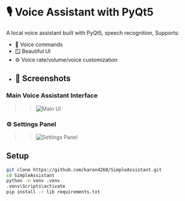 # 🎙️ Voice Assistant with PyQt5 

A local voice assistant built with PyQt5, speech recognition, Supports:

- 🎤 Voice commands
- 🪟 Beautiful UI 
- ⚙️ Voice rate/volume/voice customization
- ## 📸 Screenshots

### Main Voice Assistant Interface
>>![Main UI](https://github.com/user-attachments/assets/b7fd09ac-b0d1-428e-9779-a6772c6f237a)
### ⚙️ Settings Panel
>>![Settings Panel](https://github.com/user-attachments/assets/618f6322-d007-42ab-9654-ad1a7217b7c4)


## Setup

```bash
git clone https://github.com/karan4268/SimpleAssistant.git
cd SimpleAssistant
python -m venv .venv
.venv\Scripts\activate
pip install -r lib requirements.txt

